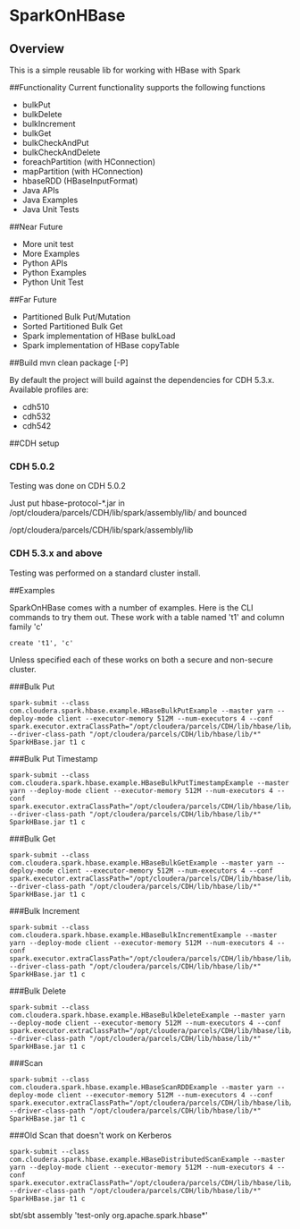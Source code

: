 # SparkOnHBase
## Overview
This is a simple reusable lib for working with HBase with Spark


##Functionality
Current functionality supports the following functions

* bulkPut
* bulkDelete
* bulkIncrement
* bulkGet
* bulkCheckAndPut
* bulkCheckAndDelete
* foreachPartition (with HConnection)
* mapPartition (with HConnection)
* hbaseRDD (HBaseInputFormat)
* Java APIs
* Java Examples
* Java Unit Tests

##Near Future
* More unit test
* More Examples
* Python APIs
* Python Examples
* Python Unit Test

##Far Future

* Partitioned Bulk Put/Mutation
* Sorted Partitioned Bulk Get
* Spark implementation of HBase bulkLoad
* Spark implementation of HBase copyTable


##Build
mvn clean package [-P<version>]

By default the project will build against the dependencies for CDH 5.3.x. Available profiles are:

* cdh510
* cdh532
* cdh542

##CDH setup

### CDH 5.0.2

Testing was done on CDH 5.0.2

Just put hbase-protocol-*.jar in /opt/cloudera/parcels/CDH/lib/spark/assembly/lib/ and bounced

/opt/cloudera/parcels/CDH/lib/spark/assembly/lib

### CDH 5.3.x and above

Testing was performed on a standard cluster install.

##Examples

SparkOnHBase comes with a number of examples.  Here is the CLI commands to try them out.  These work with a table named 't1' and column family 'c'

```
create 't1', 'c'
```

Unless specified each of these works on both a secure and non-secure cluster.

###Bulk Put

```
spark-submit --class com.cloudera.spark.hbase.example.HBaseBulkPutExample --master yarn --deploy-mode client --executor-memory 512M --num-executors 4 --conf spark.executor.extraClassPath="/opt/cloudera/parcels/CDH/lib/hbase/lib/*" --driver-class-path "/opt/cloudera/parcels/CDH/lib/hbase/lib/*" SparkHBase.jar t1 c
```

###Bulk Put Timestamp

```
spark-submit --class com.cloudera.spark.hbase.example.HBaseBulkPutTimestampExample --master yarn --deploy-mode client --executor-memory 512M --num-executors 4 --conf spark.executor.extraClassPath="/opt/cloudera/parcels/CDH/lib/hbase/lib/*" --driver-class-path "/opt/cloudera/parcels/CDH/lib/hbase/lib/*" SparkHBase.jar t1 c
```

###Bulk Get

```
spark-submit --class com.cloudera.spark.hbase.example.HBaseBulkGetExample --master yarn --deploy-mode client --executor-memory 512M --num-executors 4 --conf spark.executor.extraClassPath="/opt/cloudera/parcels/CDH/lib/hbase/lib/*" --driver-class-path "/opt/cloudera/parcels/CDH/lib/hbase/lib/*" SparkHBase.jar t1 c
```

###Bulk Increment

```
spark-submit --class com.cloudera.spark.hbase.example.HBaseBulkIncrementExample --master yarn --deploy-mode client --executor-memory 512M --num-executors 4 --conf spark.executor.extraClassPath="/opt/cloudera/parcels/CDH/lib/hbase/lib/*" --driver-class-path "/opt/cloudera/parcels/CDH/lib/hbase/lib/*" SparkHBase.jar t1 c
```

###Bulk Delete

```
spark-submit --class com.cloudera.spark.hbase.example.HBaseBulkDeleteExample --master yarn --deploy-mode client --executor-memory 512M --num-executors 4 --conf spark.executor.extraClassPath="/opt/cloudera/parcels/CDH/lib/hbase/lib/*" --driver-class-path "/opt/cloudera/parcels/CDH/lib/hbase/lib/*" SparkHBase.jar t1 c
```

###Scan

```
spark-submit --class com.cloudera.spark.hbase.example.HBaseScanRDDExample --master yarn --deploy-mode client --executor-memory 512M --num-executors 4 --conf spark.executor.extraClassPath="/opt/cloudera/parcels/CDH/lib/hbase/lib/*" --driver-class-path "/opt/cloudera/parcels/CDH/lib/hbase/lib/*" SparkHBase.jar t1 c
```

###Old Scan that doesn't work on Kerberos

```
spark-submit --class com.cloudera.spark.hbase.example.HBaseDistributedScanExample --master yarn --deploy-mode client --executor-memory 512M --num-executors 4 --conf spark.executor.extraClassPath="/opt/cloudera/parcels/CDH/lib/hbase/lib/*" --driver-class-path "/opt/cloudera/parcels/CDH/lib/hbase/lib/*" SparkHBase.jar t1 c
```

sbt/sbt assembly 'test-only org.apache.spark.hbase*'


